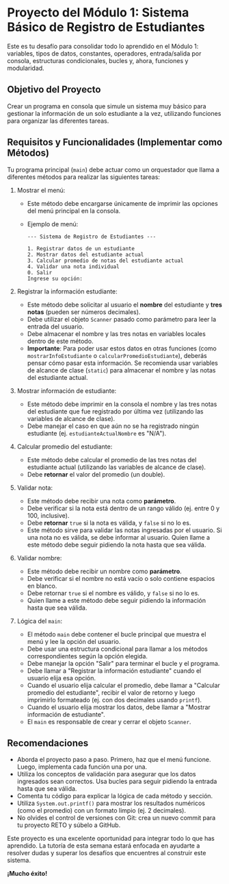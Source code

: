 # Proyecto del Módulo 1: Sistema Básico de Registro de Estudiantes

Este es tu desafío para consolidar todo lo aprendido en el Módulo 1: variables, tipos de datos, constantes, operadores, entrada/salida por consola, estructuras condicionales, bucles y, ahora, funciones y modularidad.

## Objetivo del Proyecto

Crear un programa en consola que simule un sistema muy básico para gestionar la información de un solo estudiante a la vez, utilizando funciones para organizar las diferentes tareas.

## Requisitos y Funcionalidades (Implementar como Métodos)

Tu programa principal (`main`) debe actuar como un orquestador que llama a diferentes métodos para realizar las siguientes tareas:

1. Mostrar el menú:
    - Este método debe encargarse únicamente de imprimir las opciones del menú principal en la consola.
    - Ejemplo de menú:

      ```text
      --- Sistema de Registro de Estudiantes ---

      1. Registrar datos de un estudiante
      2. Mostrar datos del estudiante actual
      3. Calcular promedio de notas del estudiante actual
      4. Validar una nota individual
      0. Salir
      Ingrese su opción:
      ```

2. Registrar la información estudiante:
    - Este método debe solicitar al usuario el **nombre** del estudiante y **tres notas** (pueden ser números decimales).
    - Debe utilizar el objeto `Scanner` pasado como parámetro para leer la entrada del usuario.
    - Debe almacenar el nombre y las tres notas en variables locales dentro de este método.
    - **Importante**: Para poder usar estos datos en otras funciones (como `mostrarInfoEstudiante` o `calcularPromedioEstudiante`), deberás pensar cómo pasar esta información. Se recomienda usar variables de alcance de clase (`static`) para almacenar el nombre y las notas del estudiante actual.
3. Mostrar información de estudiante:
    - Este método debe imprimir en la consola el nombre y las tres notas del estudiante que fue registrado por última vez (utilizando las variables de alcance de clase).
    - Debe manejar el caso en que aún no se ha registrado ningún estudiante (ej. `estudianteActualNombre` es "N/A").
4. Calcular promedio del estudiante:
    - Este método debe calcular el promedio de las tres notas del estudiante actual (utilizando las variables de alcance de clase).
    - Debe **retornar** el valor del promedio (un double).
5. Validar nota:
    - Este método debe recibir una nota como **parámetro**.
    - Debe verificar si la nota está dentro de un rango válido (ej. entre 0 y 100, inclusive).
    - Debe **retornar** `true` si la nota es válida, y `false` si no lo es.
    - Este método sirve para validar las notas ingresadas por el usuario. Si una nota no es válida, se debe informar al usuario. Quien llame a este método debe seguir pidiendo la nota hasta que sea válida.
6. Validar nombre:
    - Este método debe recibir un nombre como **parámetro**.
    - Debe verificar si el nombre no está vacío o solo contiene espacios en blanco.
    - Debe retornar `true` si el nombre es válido, y `false` si no lo es.
    - Quien llame a este método debe seguir pidiendo la información hasta que sea válida.
7. Lógica del `main`:
    - El método `main` debe contener el bucle principal que muestra el menú y lee la opción del usuario.
    - Debe usar una estructura condicional para llamar a los métodos correspondientes según la opción elegida.
    - Debe manejar la opción "Salir" para terminar el bucle y el programa.
    - Debe llamar a "Registrar la información estudiante" cuando el usuario elija esa opción.
    - Cuando el usuario elija calcular el promedio, debe llamar a "Calcular promedio del estudiante", recibir el valor de retorno y luego imprimirlo formateado (ej. con dos decimales usando `printf`).
    - Cuando el usuario elija mostrar los datos, debe llamar a "Mostrar información de estudiante".
    - El `main` es responsable de crear y cerrar el objeto `Scanner`.

## Recomendaciones

- Aborda el proyecto paso a paso. Primero, haz que el menú funcione. Luego, implementa cada función una por una.
- Utiliza los conceptos de validación para asegurar que los datos ingresados sean correctos. Usa bucles para seguir pidiendo la entrada hasta que sea válida.
- Comenta tu código para explicar la lógica de cada método y sección.
- Utiliza `System.out.printf()` para mostrar los resultados numéricos (como el promedio) con un formato limpio (ej. 2 decimales).
- No olvides el control de versiones con Git: crea un nuevo commit para tu proyecto RETO y súbelo a GitHub.

Este proyecto es una excelente oportunidad para integrar todo lo que has aprendido. La tutoría de esta semana estará enfocada en ayudarte a resolver dudas y superar los desafíos que encuentres al construir este sistema.

**¡Mucho éxito!**
